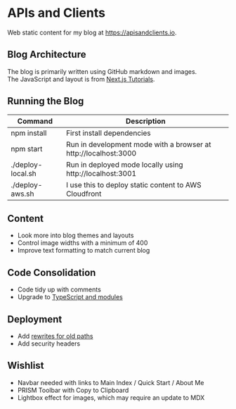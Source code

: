 # APIs and Clients

Web static content for my blog at https://apisandclients.io.

## Blog Architecture

The blog is primarily written using GitHub markdown and images.\
The JavaScript and layout is from [Next.js Tutorials](https://nextjs.org/learn-pages-router/basics/data-fetching/blog-data).

## Running the Blog

| Command | Description |
| ------- | ----------- |
| npm install | First install dependencies |
| npm start | Run in development mode with a browser at http://localhost:3000 |
| ./deploy-local.sh | Run in deployed mode locally using http://localhost:3001 |
| ./deploy-aws.sh | I use this to deploy static content to AWS Cloudfront |

## Content

- Look more into blog themes and layouts
- Control image widths with a minimum of 400
- Improve text formatting to match current blog

## Code Consolidation

- Code tidy up with comments
- Upgrade to [TypeScript and modules](https://nextjs.org/docs/pages/building-your-application/configuring/typescript)

## Deployment

- Add [rewrites for old paths](https://nextjs.org/docs/pages/api-reference/next-config-js/rewrites)
- Add security headers

## Wishlist

- Navbar needed with links to Main Index / Quick Start / About Me
- PRISM Toolbar with Copy to Clipboard
- Lightbox effect for images, which may require an update to MDX
